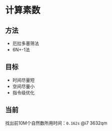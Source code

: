 # 计算素数

## 方法
- 厄拉多塞筛法
- 6N+-1法

## 目标
- 时间尽量短
- 空间尽量小
- 指令级优化

## 当前
找出前10M个自然数所用时间：`0.162s` @i7 3632qm

